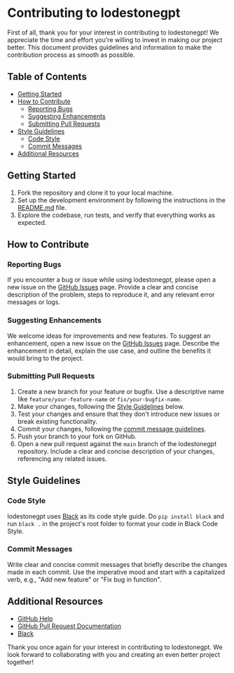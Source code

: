 # Contributing to lodestonegpt

First of all, thank you for your interest in contributing to lodestonegpt! We appreciate the time and effort you're willing to invest in making our project better. This document provides guidelines and information to make the contribution process as smooth as possible.

## Table of Contents

- [Getting Started](#getting-started)
- [How to Contribute](#how-to-contribute)
  - [Reporting Bugs](#reporting-bugs)
  - [Suggesting Enhancements](#suggesting-enhancements)
  - [Submitting Pull Requests](#submitting-pull-requests)
- [Style Guidelines](#style-guidelines)
  - [Code Style](#code-style)
  - [Commit Messages](#commit-messages)
- [Additional Resources](#additional-resources)

## Getting Started

1. Fork the repository and clone it to your local machine.
2. Set up the development environment by following the instructions in the [README.md](https://github.com/farizrahman4u/lodestonegpt/tree/main/README.md) file.
3. Explore the codebase, run tests, and verify that everything works as expected.

## How to Contribute

### Reporting Bugs

If you encounter a bug or issue while using lodestonegpt, please open a new issue on the [GitHub Issues](https://github.com/farizrahman4u/lodestonegpt/issues) page. Provide a clear and concise description of the problem, steps to reproduce it, and any relevant error messages or logs.

### Suggesting Enhancements

We welcome ideas for improvements and new features. To suggest an enhancement, open a new issue on the [GitHub Issues](https://github.com/farizrahman4u/lodestonegpt/issues) page. Describe the enhancement in detail, explain the use case, and outline the benefits it would bring to the project.

### Submitting Pull Requests

1. Create a new branch for your feature or bugfix. Use a descriptive name like `feature/your-feature-name` or `fix/your-bugfix-name`.
2. Make your changes, following the [Style Guidelines](#style-guidelines) below.
3. Test your changes and ensure that they don't introduce new issues or break existing functionality.
4. Commit your changes, following the [commit message guidelines](#commit-messages).
5. Push your branch to your fork on GitHub.
6. Open a new pull request against the `main` branch of the lodestonegpt repository. Include a clear and concise description of your changes, referencing any related issues.

## Style Guidelines

### Code Style

lodestonegpt uses [Black](https://black.readthedocs.io/en/stable/the_black_code_style/current_style.html) as its code style guide. Do `pip install black` and run `black .` in the project's root folder to format your code in Black Code Style.

### Commit Messages

Write clear and concise commit messages that briefly describe the changes made in each commit. Use the imperative mood and start with a capitalized verb, e.g., "Add new feature" or "Fix bug in function".

## Additional Resources

- [GitHub Help](https://help.github.com/)
- [GitHub Pull Request Documentation](https://docs.github.com/en/github/collaborating-with-issues-and-pull-requests)
- [Black](https://black.readthedocs.io/en/stable/the_black_code_style/current_style.html)

Thank you once again for your interest in contributing to lodestonegpt. We look forward to collaborating with you and creating an even better project together!

